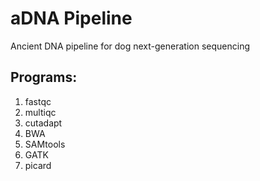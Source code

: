 # aDNA Pipeline
Ancient DNA pipeline for dog next-generation sequencing

## Programs:
<ol>
  <li>fastqc</li>
  <li>multiqc</li>
  <li>cutadapt</li>
  <li>BWA</li>
  <li>SAMtools</li>
  <li>GATK</li>
  <li>picard</li>
</ol>
